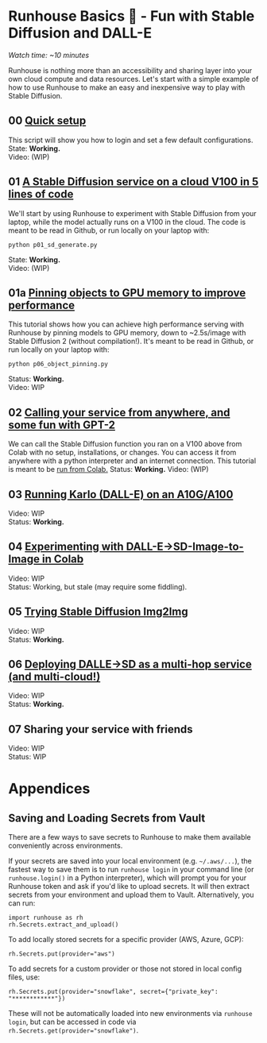 # Runhouse Basics 🐣 - Fun with Stable Diffusion and DALL-E

_Watch time: ~10 minutes_

Runhouse is nothing more than an accessibility and sharing
layer into your own cloud compute and data resources. Let's
start with a simple example of how to use Runhouse to make an
easy and inexpensive way to play with Stable Diffusion.

## 00 [Quick setup](t1_00_quick_setup.py)

This script will show you how to login and set a few default configurations.
State: **Working.** \
Video: (WIP)

## 01 [A Stable Diffusion service on a cloud V100 in 5 lines of code](./t1_01_sd_generate.py)

We'll start by using Runhouse to experiment with Stable 
Diffusion from your laptop, while the model actually runs on a V100
in the cloud. The code is meant to be read in Github, or run locally on your 
laptop with:
```commandline
python p01_sd_generate.py
```
State: **Working.** \
Video: (WIP)

## 01a [Pinning objects to GPU memory to improve performance](./t1_01a_object_pinning.py)

This tutorial shows how you can achieve high performance serving with 
Runhouse by pinning models to GPU memory, down to ~2.5s/image with Stable Diffusion 2 
(without compilation!). It's meant to be read in Github, or run locally on your laptop with:
```commandline
python p06_object_pinning.py
```
Status: **Working.** \
Video: WIP

## 02 [Calling your service from anywhere, and some fun with GPT-2](https://colab.research.google.com/github/run-house/tutorials/blob/main/01_Stable_Diffusion/t1_02_Colab_Stable_Diffusion.ipynb)

We can call the Stable Diffusion function you ran on a V100 above from Colab
with no setup, installations, or changes. You can access it from anywhere with a python
interpreter and an internet connection.
This tutorial is meant to be [run from Colab.](https://colab.research.google.com/github/run-house/tutorials/blob/main/01_Stable_Diffusion/t1_02_Colab_Stable_Diffusion.ipynb)
Status: **Working.**
Video: (WIP)

## 03 [Running Karlo (DALL-E) on an A10G/A100](t1_03_dalle_generate.py)

Video: WIP \
Status: **Working.**

## 04 [Experimenting with DALL-E->SD-Image-to-Image in Colab](https://colab.research.google.com/github/run-house/tutorials/blob/main/01_Stable_Diffusion/t1_04_Colab_Dalle_Mini_to_Stable_Diffusion.ipynb)

Video: WIP \
Status: Working, but stale (may require some fiddling).

## 05 [Trying Stable Diffusion Img2Img](t1_05_sd_img2img.py)

Video: WIP \
Status: **Working.**

## 06 [Deploying DALLE->SD as a multi-hop service (and multi-cloud!)](t1_06_dalle_sd_pipeline.py)

Video: WIP \
Status: **Working.**

## 07 Sharing your service with friends

Video: WIP \
Status: WIP

# Appendices

## Saving and Loading Secrets from Vault

There are a few ways to save secrets to Runhouse to make
them available conveniently across environments.

If your secrets are saved into your local environment (e.g. `~/.aws/...`), 
the fastest way to save them is to run `runhouse login` in your command line 
(or `runhouse.login()` in a Python interpreter), which will prompt you for 
your Runhouse token and ask if you'd like to upload secrets. It will then 
extract secrets from your environment and upload them to Vault. Alternatively, 
you can run:
```
import runhouse as rh
rh.Secrets.extract_and_upload()
```

To add locally stored secrets for a specific provider (AWS, Azure, GCP):
```
rh.Secrets.put(provider="aws")
```

To add secrets for a custom provider or those not stored in local config files, use:

```
rh.Secrets.put(provider="snowflake", secret={"private_key": "************"})
```
These will not be automatically loaded into new environments via `runhouse login`,
but can be accessed in code via `rh.Secrets.get(provider="snowflake")`.
